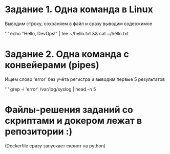 # Задание 1. Одна команда в Linux

Выводим строку, сохраняем в файл и сразу выводим содержимое

''' echo "Hello, DevOps!" | tee ~/hello.txt && cat ~/hello.txt



# Задание 2. Одна команда с конвейерами (pipes)

Ищем слово 'error' без учёта регистра и выводим первые 5 результатов

''' grep -i 'error' /var/log/syslog | head -n 5


# Файлы-решения заданий со скриптами и докером лежат в репозитории :)
(Dockerfile сразу запускает скрипт на python)

